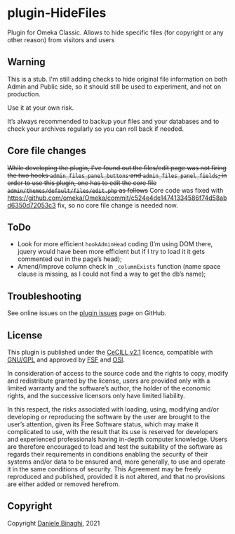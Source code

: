 # plugin-HideFiles
Plugin for Omeka Classic. Allows to hide specific files (for copyright or any other reason) from visitors and users

## Warning
This is a stub. I'm still adding checks to hide original file information on both Admin and Public side, so it should still be used to experiment, and not on production. 

Use it at your own risk.

It’s always recommended to backup your files and your databases and to check your archives regularly so you can roll back if needed.

## Core file changes
~~While developing the plugin, I've found out the files/edit page was not firing the two hooks `admin_files_panel_buttons` and `admin_files_panel_fields`; in order to use this plugin, one has to edit the core file `admin/themes/default/files/edit.php` as follows~~
Core code was fixed with https://github.com/omeka/Omeka/commit/c524e4de14741334586f74d58abd6350d72053c3 fix, so no core file change is needed now.

## ToDo
- Look for more efficient `hookAdminHead` coding (I’m using DOM there, jquery would have been more efficient but if I try to load it it gets commented out in the page’s head);
- Amend/improve column check in `_columnExists` function (name space clause is missing, as I could not find a way to get the db’s name);

## Troubleshooting
See online issues on the <a href="https://github.com/DBinaghi/plugin-HideFiles/issues" target="_blank">plugin issues</a> page on GitHub.

## License
This plugin is published under the <a href="https://www.cecill.info/licences/Licence_CeCILL_V2.1-en.html" target="_blank">CeCILL v2.1</a> licence, compatible with <a href="https://www.gnu.org/licenses/gpl-3.0.html" target="_blank">GNU/GPL</a> and approved by <a href="https://www.fsf.org/" target="_blank">FSF</a> and <a href="http://opensource.org/" target="_blank">OSI</a>.

In consideration of access to the source code and the rights to copy, modify and redistribute granted by the license, users are provided only with a limited warranty and the software’s author, the holder of the economic rights, and the successive licensors only have limited liability.

In this respect, the risks associated with loading, using, modifying and/or developing or reproducing the software by the user are brought to the user’s attention, given its Free Software status, which may make it complicated to use, with the result that its use is reserved for developers and experienced professionals having in-depth computer knowledge. Users are therefore encouraged to load and test the suitability of the software as regards their requirements in conditions enabling the security of their systems and/or data to be ensured and, more generally, to use and operate it in the same conditions of security. This Agreement may be freely reproduced and published, provided it is not altered, and that no provisions are either added or removed herefrom.

## Copyright
Copyright <a href="https://github.com/DBinaghi">Daniele Binaghi</a>, 2021
